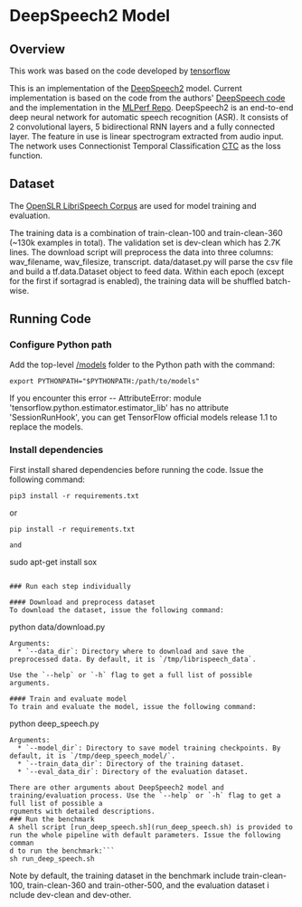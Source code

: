 # DeepSpeech2 Model
## Overview
This work was based on the code developed by [tensorflow](https://github.com/tensorflow/models/tree/master/research/deep_speech)

This is an implementation of the [DeepSpeech2](https://arxiv.org/pdf/1512.02595.pdf) model. Current implementation is based on the code from the 
authors' [DeepSpeech code](https://github.com/PaddlePaddle/DeepSpeech) and the implementation in the [MLPerf Repo](https://github.com/mlperf/reference/tree/master/speech_recognition).
DeepSpeech2 is an end-to-end deep neural network for automatic speech
recognition (ASR). It consists of 2 convolutional layers, 5 bidirectional RNN
layers and a fully connected layer. The feature in use is linear spectrogram
extracted from audio input. The network uses Connectionist Temporal Classification [CTC](https://www.cs.toronto.edu/~graves/icml_2006.pdf) as the
 loss function.
## Dataset
The [OpenSLR LibriSpeech Corpus](http://www.openslr.org/12/) are used for model training and evaluation.

The training data is a combination of train-clean-100 and train-clean-360 (~130k
examples in total). The validation set is dev-clean which has 2.7K lines.
The download script will preprocess the data into three columns: wav_filename,
wav_filesize, transcript. data/dataset.py will parse the csv file and build a
tf.data.Dataset object to feed data. Within each epoch (except for the
first if sortagrad is enabled), the training data will be shuffled batch-wise.

## Running Code

### Configure Python path
Add the top-level [/models](https://github.com/tensorflow/models) folder to the Python path with the command:
```
export PYTHONPATH="$PYTHONPATH:/path/to/models"
```
If you encounter this error -- AttributeError: module 'tensorflow.python.estimator.estimator_lib' has no attribute 'SessionRunHook', you can get TensorFlow official models release 1.1 to replace the models.

### Install dependencies

First install shared dependencies before running the code. Issue the following command:
```
pip3 install -r requirements.txt
```
or
```
pip install -r requirements.txt

and
```
sudo apt-get install sox
```

### Run each step individually

#### Download and preprocess dataset
To download the dataset, issue the following command:
```
python data/download.py
```
Arguments:
  * `--data_dir`: Directory where to download and save the preprocessed data. By default, it is `/tmp/librispeech_data`.

Use the `--help` or `-h` flag to get a full list of possible arguments.

#### Train and evaluate model
To train and evaluate the model, issue the following command:
```
python deep_speech.py
```
Arguments:
  * `--model_dir`: Directory to save model training checkpoints. By default, it is `/tmp/deep_speech_model/`.
  * `--train_data_dir`: Directory of the training dataset.
  * `--eval_data_dir`: Directory of the evaluation dataset.

There are other arguments about DeepSpeech2 model and training/evaluation process. Use the `--help` or `-h` flag to get a full list of possible a
rguments with detailed descriptions.
### Run the benchmark
A shell script [run_deep_speech.sh](run_deep_speech.sh) is provided to run the whole pipeline with default parameters. Issue the following comman
d to run the benchmark:```
sh run_deep_speech.sh
```
Note by default, the training dataset in the benchmark include train-clean-100, train-clean-360 and train-other-500, and the evaluation dataset i
nclude dev-clean and dev-other.